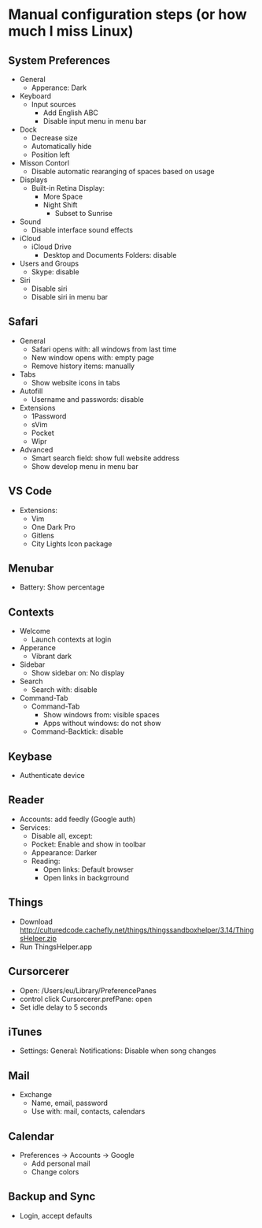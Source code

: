 Manual configuration steps (or how much I miss Linux)
=====================================================

System Preferences
------------------

- General
  - Apperance: Dark
- Keyboard
  - Input sources
    - Add English ABC
    - Disable input menu in menu bar
- Dock
  - Decrease size
  - Automatically hide
  - Position left
- Misson Contorl
  - Disable automatic rearanging of spaces based on usage
- Displays
  - Built-in Retina Display:
    - More Space
    - Night Shift
      - Subset to Sunrise
- Sound
  - Disable interface sound effects
- iCloud
  - iCloud Drive
    - Desktop and Documents Folders: disable
- Users and Groups
  - Skype: disable
- Siri
  - Disable siri
  - Disable siri in menu bar

Safari
------

- General
  - Safari opens with: all windows from last time
  - New window opens with: empty page
  - Remove history items: manually
- Tabs
  - Show website icons in tabs
- Autofill
  - Username and passwords: disable
- Extensions
  - 1Password
  - sVim
  - Pocket
  - Wipr
- Advanced
  - Smart search field: show full website address
  - Show develop menu in menu bar

VS Code
-------

- Extensions:
  - Vim
  - One Dark Pro
  - Gitlens
  - City Lights Icon package

Menubar
-------

- Battery: Show percentage

Contexts
--------

- Welcome
  - Launch contexts at login
- Apperance
  - Vibrant dark
- Sidebar
  - Show sidebar on: No display
- Search
  - Search with: disable
- Command-Tab
  - Command-Tab
    - Show windows from: visible spaces
    - Apps without windows: do not show
  - Command-Backtick: disable

Keybase
-------

- Authenticate device

Reader
------

- Accounts: add feedly (Google auth)
- Services:
  - Disable all, except:
  - Pocket: Enable and show in toolbar
  - Appearance: Darker
  - Reading:
    - Open links: Default browser
    - Open links in backgrround

Things
------

- Download http://culturedcode.cachefly.net/things/thingssandboxhelper/3.14/ThingsHelper.zip
- Run ThingsHelper.app

Cursorcerer
-----------

- Open: /Users/eu/Library/PreferencePanes
- control click Cursorcerer.prefPane: open
- Set idle delay to 5 seconds

iTunes
------

- Settings: General: Notifications: Disable when song changes

Mail
----

- Exchange
  - Name, email, password
  - Use with: mail, contacts, calendars

Calendar
--------

- Preferences -> Accounts -> Google
  - Add personal mail
  - Change colors

Backup and Sync
---------------

- Login, accept defaults
